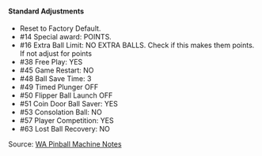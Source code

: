 #### Standard Adjustments
-   Reset to Factory Default.
-   #14 Special award: POINTS.
-   #16 Extra Ball Limit: NO EXTRA BALLS. Check if this makes them points. If not adjust for points
-   #38 Free Play: YES
-   #45 Game Restart: NO
-   #48 Ball Save Time: 3
-   #49 Timed Plunger OFF
-   #50 Flipper Ball Launch OFF
-   #51 Coin Door Ball Saver: YES
-   #53 Consolation Ball: NO
-   #57 Player Competition: YES
-   #63 Lost Ball Recovery: NO

Source: [WA Pinball Machine Notes](http://wapinball.net/setups/)
